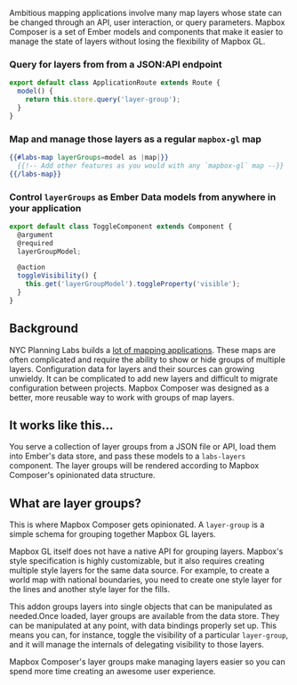 <p class="text-xl leading-normal lg:font-light lg:text-2xl mt-8 lg:-mr-8 lg:-ml-8 lg:text-justify">Ambitious mapping applications involve many map layers whose state can be changed through an API, user interaction, or query parameters. Mapbox Composer is a set of Ember models and components that make it easier to manage the state of layers without losing the flexibility of Mapbox GL.</p>

### Query for layers from from a JSON:API endpoint

```javascript
export default class ApplicationRoute extends Route {
  model() {
    return this.store.query('layer-group');
  }
}
```

### Map and manage those layers as a regular `mapbox-gl` map

```handlebars
{{#labs-map layerGroups=model as |map|}}
  {{!-- Add other features as you would with any `mapbox-gl` map --}}
{{/labs-map}}
```

### Control `layerGroups` as Ember Data models from anywhere in your application

```javascript
export default class ToggleComponent extends Component {
  @argument
  @required
  layerGroupModel;

  @action
  toggleVisibility() {
    this.get('layerGroupModel').toggleProperty('visible');
  }
}
```

## Background
NYC Planning Labs builds a [lot of mapping applications](https://planninglabs.nyc/projects/). These maps are often complicated and require the ability to show or hide groups of multiple layers. Configuration data for layers and their sources can growing unwieldy. It can be complicated to add new layers and difficult to migrate configuration between projects. Mapbox Composer was designed as a better, more reusable way to work with groups of map layers.

## It works like this&hellip;
You serve a collection of layer groups from a JSON file or API, load them into Ember's data store, and pass these models to a `labs-layers` component. The layer groups will be rendered according to Mapbox Composer's opinionated data structure.

## What are layer groups?
This is where Mapbox Composer gets opinionated.  A `layer-group` is a simple schema for grouping together Mapbox GL layers.

Mapbox GL itself does not have a native API for grouping layers. Mapbox's style specification is highly customizable, but it also requires creating multiple style layers for the same data source. For example, to create a world map with national boundaries, you need to create one style layer for the lines and another style layer for the fills.

This addon groups layers into single objects that can be manipulated as needed.Once loaded, layer groups are available from the data store. They can be manipulated at any point, with data bindings properly set up. This means you can, for instance, toggle the visibility of a particular `layer-group`, and it will manage the internals of delegating visibility to those layers.

Mapbox Composer's layer groups make managing layers easier so you can spend more time creating an awesome user experience.
